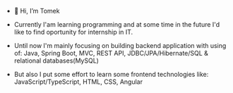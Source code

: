 - 👋 Hi, I’m Tomek

- Currently I'am learning programming and at some time in the future I'd like to find oportunity for internship in IT.

- Until now I'm mainly focusing on building backend application with using of:
  Java, Spring Boot, MVC, REST API, JDBC/JPA/Hibernate/SQL & relational databases(MySQL)
  
- But also I put some effort to learn some frontend technologies like: JavaScript/TypeScript, HTML, CSS, Angular
